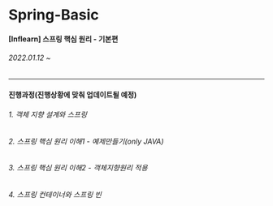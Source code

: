 # Spring-Basic
#### [Inflearn] 스프링 핵심 원리 - 기본편
###### 2022.01.12 ~ 
-------------------
#### 진행과정(진행상황에 맞춰 업데이트될 예정)

###### 1. 객체 지향 설계와 스프링 
###### 2. 스프링 핵심 원리 이해1 - 예제만들기(only JAVA)
###### 3. 스프링 핵심 원리 이해2 - 객체지향원리 적용
###### 4. 스프링 컨테이너와 스프링 빈
